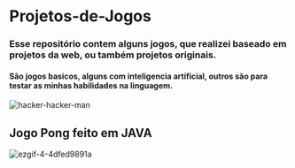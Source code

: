 # Projetos-de-Jogos
### Esse repositório contem alguns jogos, que realizei baseado em projetos da web, ou também projetos originais.
#### São jogos basicos, alguns com inteligencia artificial, outros são para testar as minhas habilidades na linguagem.

![hacker-hacker-man](https://user-images.githubusercontent.com/101263522/177079413-48443f73-51cf-4239-84d1-8d1dc77c6284.gif)

## Jogo Pong feito em JAVA
![ezgif-4-4dfed9891a](https://user-images.githubusercontent.com/101263522/177079947-aedee84e-beb5-4509-ae54-6b1128a7d79f.gif)
